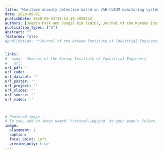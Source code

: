 ```yaml
---
title: "Maritime anomaly detection based on VAE-CUSUM monitoring system"
date: 2020-08-01
publishDate: 2020-09-04T19:54:19.193926Z
authors: [Jaemin Park and Sungil Kim (2020), Journal of the Korean Institute of Industrial Engineers]
publication_types: ["2"]
abstract: ""
featured: false
#publication: "*Journal of the Korean Institute of Industrial Engineers*"


links: 
#- name: 'Journal of the Korean Institute of Industrial Engineers'
#   url: 
url_pdf: ''
url_code: 
url_dataset: ''
url_poster: ''
url_project: ''
url_slides: ''
url_source: ''
url_video: ''



# Featured image
# To use, add an image named `featured.jpg/png` to your page's folder. 
image:
  placement: 1
  caption: 
  focal_point: Left
  preview_only: true
---
```




